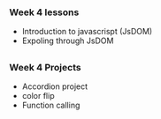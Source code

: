 
### Week 4 lessons

- Introduction to javascrispt (JsDOM)
- Expoling through JsDOM

##

### Week 4 Projects

- Accordion project
- color flip
- Function calling
